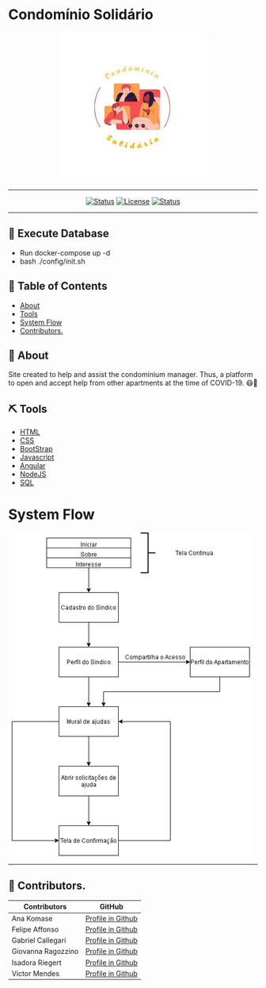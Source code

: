 # Condomínio Solidário

<div align="center">

<img width=300px height=300px src="docs/img/logo.jpeg">

---

</div>

<div align="center">

[![Status](https://img.shields.io/badge/version-0.00-orange)]()
[![License](https://img.shields.io/badge/license-MIT-blue.svg)](/LICENSE)
[![Status](https://img.shields.io/badge/status-active-success.svg)]()

</div>

---

## 📝 Execute Database

- Run docker-compose up -d
- bash ./config/init.sh

## 📝 Table of Contents

- [About](#about)
- [Tools](#built_using)
- [System Flow](#systemflow)
- [Contributors.](#contri)


## 🧐 About <a name = "about"></a>

Site created to help and assist the condominium manager. Thus, a platform to open and accept help from other apartments at the time of COVID-19. 😷🤮

## ⛏️ Tools <a name = "built_using"></a>

- [HTML](https://html5up.net/) 
- [CSS](https://pt.wikipedia.org/wiki/Cascading_Style_Sheets) 
- [BootStrap](https://getbootstrap.com/) 
- [Javascript](https://www.javascript.com/)
- [Angular](https://angular.io/)
- [NodeJS](https://nodejs.org/en/)
- [SQL](https://www.mysql.com/)

# System Flow <a name= "systemflow"></a>

<img src="docs/img/systemflow.jpg">

---


## 👥 Contributors. <a name= "contri"></a>
| Contributors | GitHub | 
| ------ | ------ |
| Ana Komase | [Profile in Github](https://github.com/anakomase) |
| Felipe Affonso | [Profile in Github](https://github.com/fe0093)|
| Gabriel Callegari | [Profile in Github](https://github.com/Callegaz)|
| Giovanna Ragozzino | [Profile in Github](https://github.com/giovanaragozzino) |
| Isadora Riegert | [Profile in Github](https://github.com/isadorariegert) |
| Victor Mendes | [Profile in Github](https://github.com/Viictorreiss) |
